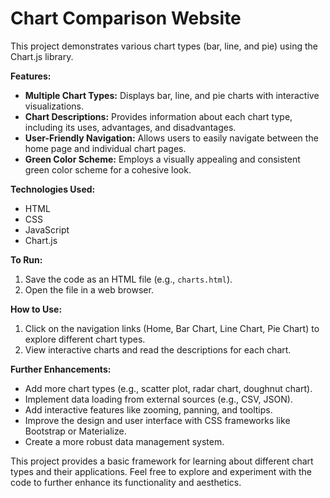 # Chart Comparison Website

This project demonstrates various chart types (bar, line, and pie) using the Chart.js library. 

**Features:**

* **Multiple Chart Types:** Displays bar, line, and pie charts with interactive visualizations.
* **Chart Descriptions:** Provides information about each chart type, including its uses, advantages, and disadvantages.
* **User-Friendly Navigation:** Allows users to easily navigate between the home page and individual chart pages.
* **Green Color Scheme:** Employs a visually appealing and consistent green color scheme for a cohesive look.

**Technologies Used:**

* HTML
* CSS
* JavaScript
* Chart.js

**To Run:**

1. Save the code as an HTML file (e.g., `charts.html`).
2. Open the file in a web browser.

**How to Use:**

1. Click on the navigation links (Home, Bar Chart, Line Chart, Pie Chart) to explore different chart types.
2. View interactive charts and read the descriptions for each chart.

**Further Enhancements:**

* Add more chart types (e.g., scatter plot, radar chart, doughnut chart).
* Implement data loading from external sources (e.g., CSV, JSON).
* Add interactive features like zooming, panning, and tooltips.
* Improve the design and user interface with CSS frameworks like Bootstrap or Materialize.
* Create a more robust data management system.

This project provides a basic framework for learning about different chart types and their applications. Feel free to explore and experiment with the code to further enhance its functionality and aesthetics.